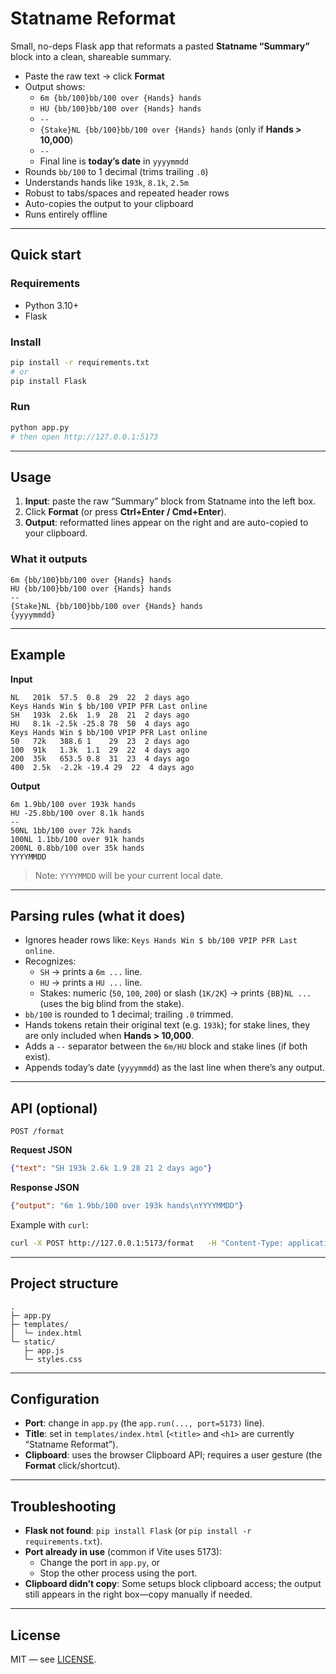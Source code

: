 # Statname Reformat

Small, no-deps Flask app that reformats a pasted **Statname “Summary”** block into a clean, shareable summary.

- Paste the raw text → click **Format**
- Output shows:
  - `6m {bb/100}bb/100 over {Hands} hands`
  - `HU {bb/100}bb/100 over {Hands} hands`
  - `--`
  - `{Stake}NL {bb/100}bb/100 over {Hands} hands` (only if **Hands > 10,000**)
  - `--`
  - Final line is **today’s date** in `yyyymmdd`
- Rounds `bb/100` to 1 decimal (trims trailing `.0`)
- Understands hands like `193k`, `8.1k`, `2.5m`
- Robust to tabs/spaces and repeated header rows
- Auto-copies the output to your clipboard
- Runs entirely offline

---

## Quick start

### Requirements
- Python 3.10+
- Flask

### Install
```bash
pip install -r requirements.txt
# or
pip install Flask
```

### Run
```bash
python app.py
# then open http://127.0.0.1:5173
```

---

## Usage

1. **Input**: paste the raw “Summary” block from Statname into the left box.
2. Click **Format** (or press **Ctrl+Enter / Cmd+Enter**).
3. **Output**: reformatted lines appear on the right and are auto-copied to your clipboard.

### What it outputs
```
6m {bb/100}bb/100 over {Hands} hands
HU {bb/100}bb/100 over {Hands} hands
--
{Stake}NL {bb/100}bb/100 over {Hands} hands
{yyyymmdd}
```

---

## Example

**Input**
```
NL   201k  57.5  0.8  29  22  2 days ago
Keys Hands Win $ bb/100 VPIP PFR Last online
SH   193k  2.6k  1.9  28  21  2 days ago
HU   8.1k -2.5k -25.8 78  50  4 days ago
Keys Hands Win $ bb/100 VPIP PFR Last online
50   72k   388.6 1    29  23  2 days ago
100  91k   1.3k  1.1  29  22  4 days ago
200  35k   653.5 0.8  31  23  4 days ago
400  2.5k  -2.2k -19.4 29  22  4 days ago
```

**Output**
```
6m 1.9bb/100 over 193k hands
HU -25.8bb/100 over 8.1k hands
--
50NL 1bb/100 over 72k hands
100NL 1.1bb/100 over 91k hands
200NL 0.8bb/100 over 35k hands
YYYYMMDD
```
> Note: `YYYYMMDD` will be your current local date.

---

## Parsing rules (what it does)

- Ignores header rows like: `Keys Hands Win $ bb/100 VPIP PFR Last online`.
- Recognizes:
  - `SH` → prints a `6m ...` line.
  - `HU` → prints a `HU ...` line.
  - Stakes: numeric (`50`, `100`, `200`) or slash (`1K/2K`) → prints `{BB}NL ...` (uses the big blind from the stake).
- `bb/100` is rounded to 1 decimal; trailing `.0` trimmed.
- Hands tokens retain their original text (e.g. `193k`); for stake lines, they are only included when **Hands > 10,000**.
- Adds a `--` separator between the `6m/HU` block and stake lines (if both exist).
- Appends today’s date (`yyyymmdd`) as the last line when there’s any output.

---

## API (optional)

`POST /format`

**Request JSON**
```json
{"text": "SH 193k 2.6k 1.9 28 21 2 days ago"}
```

**Response JSON**
```json
{"output": "6m 1.9bb/100 over 193k hands\nYYYYMMDD"}
```

Example with `curl`:
```bash
curl -X POST http://127.0.0.1:5173/format   -H "Content-Type: application/json"   -d "{"text":"SH 193k 2.6k 1.9 28 21 2 days ago"}"
```

---

## Project structure

```
.
├─ app.py
├─ templates/
│  └─ index.html
└─ static/
   ├─ app.js
   └─ styles.css
```

---

## Configuration

- **Port**: change in `app.py` (the `app.run(..., port=5173)` line).
- **Title**: set in `templates/index.html` (`<title>` and `<h1>` are currently “Statname Reformat”).
- **Clipboard**: uses the browser Clipboard API; requires a user gesture (the **Format** click/shortcut).

---

## Troubleshooting

- **Flask not found**: `pip install Flask` (or `pip install -r requirements.txt`).
- **Port already in use** (common if Vite uses 5173):
  - Change the port in `app.py`, or
  - Stop the other process using the port.
- **Clipboard didn’t copy**: Some setups block clipboard access; the output still appears in the right box—copy manually if needed.

---

## License

MIT — see [LICENSE](LICENSE).
